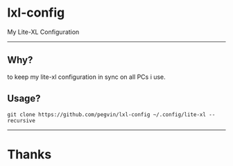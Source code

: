 # lxl-config
My Lite-XL Configuration

---
## Why?
to keep my lite-xl configuration in sync on all PCs i use.

## Usage?
```
git clone https://github.com/pegvin/lxl-config ~/.config/lite-xl --recursive
```

---
# Thanks

